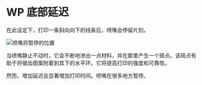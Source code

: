 WP 底部延迟
====
在此设定下，打印一条斜向向下的线条后，喷嘴会停留片刻。

![喷嘴将暂停的位置](../images/wireframe_bottom_delay.svg)

当喷嘴静止不动时，它会不断地渗出一点材料，并在那里产生一个斑点。该斑点有助于将锯齿图案附着到其下的水平环。它将提高打印的强度和可靠性。

然而，增加延迟会显著增加打印时间。喷嘴在很多地方暂停。
